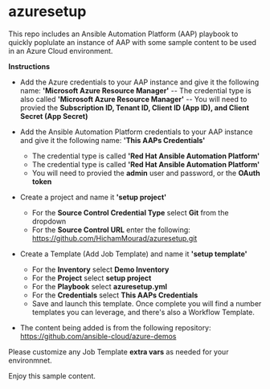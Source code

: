 # azuresetup

This repo includes an Ansible Automation Platform (AAP) playbook to quickly poplulate an instance of AAP with some sample content to be used in an Azure Cloud environment.


**Instructions**

- Add the Azure credentials to your AAP instance and give it the following name: **'Microsoft Azure Resource Manager'**
-- The credential type is also called **'Microsoft Azure Resource Manager'**
-- You will need to provied the **Subscription ID, Tenant ID, Client ID (App ID), and Client Secret (App Secret)**

- Add the Ansible Automation Platform credentials to your AAP instance and give it the following name: **'This AAPs Credentials'**
  - The credential type is called **'Red Hat Ansible Automation Platform'**
  - The credential type is called **'Red Hat Ansible Automation Platform'**
  - You will need to provied the **admin** user and password, or the **OAuth token**

- Create a project and name it **'setup project'**
  - For the **Source Control Credential Type** select **Git** from the dropdown
  - For the **Source Control URL** enter the following:  https://github.com/HichamMourad/azuresetup.git

- Create a Template (Add Job Template) and name it **'setup template'**
  - For the **Inventory** select **Demo Inventory**
  - For the **Project** select **setup project**
  - For the **Playbook** select **azuresetup.yml**
  - For the **Credentials** select **This AAPs Credentials**
  - Save and launch this template.  Once complete you will find a number templates you can leverage, and there's also a Workflow Template.

- The content being added is from the following repository:  https://github.com/ansible-cloud/azure-demos

Please customize any Job Template **extra vars** as needed for your environmnet.

Enjoy this sample content.
